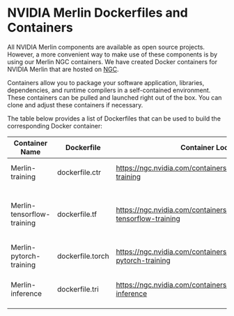 # NVIDIA Merlin Dockerfiles and Containers

All NVIDIA Merlin components are available as open source projects. However, a more convenient way to make use of these components is by using our Merlin NGC containers. We have created Docker containers for NVIDIA Merlin that are hosted on [NGC](https://ngc.nvidia.com/catalog/containers/). 

Containers allow you to package your software application, libraries, dependencies, and runtime compilers in a self-contained environment. These containers can be pulled and launched right out of the box. You can clone and adjust these containers if necessary. 

The table below provides a list of Dockerfiles that can be used to build the corresponding Docker container:

| Container Name             | Dockerfile       | Container Location                                                             | Functionality                                         |
|----------------------------|------------------|--------------------------------------------------------------------------------|-------------------------------------------------------|
| Merlin-training            | dockerfile.ctr   |  https://ngc.nvidia.com/containers/nvidia:merlin:merlin-training            | NVTabular and HugeCTR                                 |
| Merlin-tensorflow-training | dockerfile.tf    |  https://ngc.nvidia.com/containers/nvstaging:merlin:merlin-tensorflow-training | NVTabular, TensorFlow, and Tensorflow Embedding plugin |
| Merlin-pytorch-training    | dockerfile.torch |  https://ngc.nvidia.com/containers/nvstaging:merlin:merlin-pytorch-training    | NVTabular and PyTorch                                 |
| Merlin-inference           | dockerfile.tri   |  https://ngc.nvidia.com/containers/nvstaging:merlin:merlin-inference           | NVTabular, HugeCTR, and Triton Inference               |
